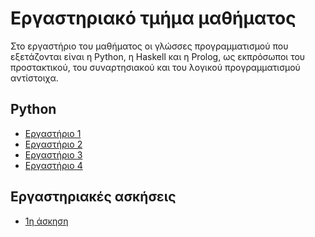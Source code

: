 # Εργαστηριακό τμήμα μαθήματος

Στο εργαστήριο του μαθήματος οι γλώσσες προγραμματισμού που εξετάζονται είναι η Python, η Haskell και η Prolog, ως εκπρόσωποι του προστακτικού, του συναρτησιακού και του λογικού προγραμματισμού αντίστοιχα.

## Python

* [Εργαστήριο 1](./lab1_python.md)
* [Εργαστήριο 2](./lab2_python.md)
* [Εργαστήριο 3](./lab3_python.md)
* [Εργαστήριο 4](./lab4_python.md)

<!-- [Εργαστήριο 5](./lab5_python.md)

## Haskell

* [Εργαστήριο](./lab1_haskell.md)


## Prolog  -->


## Εργαστηριακές ασκήσεις

* [1η άσκηση](./projects/2024_agp_assignment1.pdf)